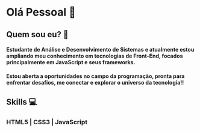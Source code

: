 # Olá Pessoal 👋 
## Quem sou eu? 💓
#### Estudante de Análise e Desenvolvimento de Sistemas e atualmente estou ampliando meu conhecimento em tecnologias de Front-End, focados principalmente em JavaScript e seus frameworks. 

#### Estou aberta a oportunidades no campo da programação, pronta para enfrentar desafios, me conectar e explorar o universo da tecnologia!!

## Skills 💻

### HTML5 | CSS3 | JavaScript 
